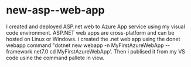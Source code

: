 # new-asp--web-app
I created and deployed ASP.net web to Azure App service using my visual code environment.
ASP.NET web apps are cross-platform and can be hosted on Linux or Windows.
i created the .net web app using the donet webapp command "dotnet new webapp -n MyFirstAzureWebApp --framework net7.0
cd MyFirstAzureWebApp'.
Then i publised it from my VS code usine the command pallete in view.
